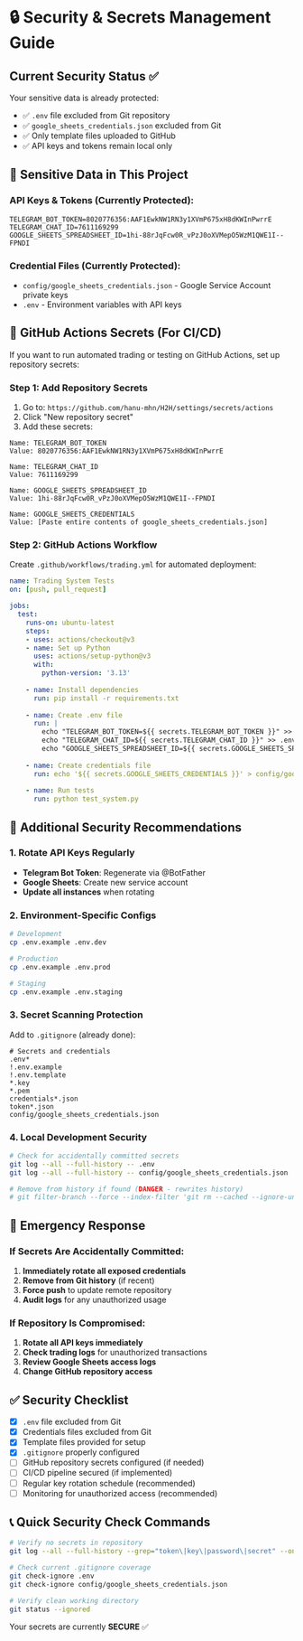 # 🔒 Security & Secrets Management Guide

## Current Security Status ✅

Your sensitive data is already protected:
- ✅ `.env` file excluded from Git repository
- ✅ `google_sheets_credentials.json` excluded from Git
- ✅ Only template files uploaded to GitHub
- ✅ API keys and tokens remain local only

## 🔑 Sensitive Data in This Project

### API Keys & Tokens (Currently Protected):
```
TELEGRAM_BOT_TOKEN=8020776356:AAF1EwkNW1RN3y1XVmP675xH8dKWInPwrrE
TELEGRAM_CHAT_ID=7611169299
GOOGLE_SHEETS_SPREADSHEET_ID=1hi-88rJqFcw0R_vPzJ0oXVMepO5WzM1QWE1I--FPNDI
```

### Credential Files (Currently Protected):
- `config/google_sheets_credentials.json` - Google Service Account private keys
- `.env` - Environment variables with API keys

## 🚀 GitHub Actions Secrets (For CI/CD)

If you want to run automated trading or testing on GitHub Actions, set up repository secrets:

### Step 1: Add Repository Secrets
1. Go to: `https://github.com/hanu-mhn/H2H/settings/secrets/actions`
2. Click "New repository secret"
3. Add these secrets:

```
Name: TELEGRAM_BOT_TOKEN
Value: 8020776356:AAF1EwkNW1RN3y1XVmP675xH8dKWInPwrrE

Name: TELEGRAM_CHAT_ID  
Value: 7611169299

Name: GOOGLE_SHEETS_SPREADSHEET_ID
Value: 1hi-88rJqFcw0R_vPzJ0oXVMepO5WzM1QWE1I--FPNDI

Name: GOOGLE_SHEETS_CREDENTIALS
Value: [Paste entire contents of google_sheets_credentials.json]
```

### Step 2: GitHub Actions Workflow
Create `.github/workflows/trading.yml` for automated deployment:

```yaml
name: Trading System Tests
on: [push, pull_request]

jobs:
  test:
    runs-on: ubuntu-latest
    steps:
    - uses: actions/checkout@v3
    - name: Set up Python
      uses: actions/setup-python@v3
      with:
        python-version: '3.13'
    
    - name: Install dependencies
      run: pip install -r requirements.txt
    
    - name: Create .env file
      run: |
        echo "TELEGRAM_BOT_TOKEN=${{ secrets.TELEGRAM_BOT_TOKEN }}" >> .env
        echo "TELEGRAM_CHAT_ID=${{ secrets.TELEGRAM_CHAT_ID }}" >> .env
        echo "GOOGLE_SHEETS_SPREADSHEET_ID=${{ secrets.GOOGLE_SHEETS_SPREADSHEET_ID }}" >> .env
    
    - name: Create credentials file
      run: echo '${{ secrets.GOOGLE_SHEETS_CREDENTIALS }}' > config/google_sheets_credentials.json
    
    - name: Run tests
      run: python test_system.py
```

## 🔐 Additional Security Recommendations

### 1. Rotate API Keys Regularly
- **Telegram Bot Token**: Regenerate via @BotFather
- **Google Sheets**: Create new service account
- **Update all instances** when rotating

### 2. Environment-Specific Configs
```bash
# Development
cp .env.example .env.dev

# Production  
cp .env.example .env.prod

# Staging
cp .env.example .env.staging
```

### 3. Secret Scanning Protection
Add to `.gitignore` (already done):
```
# Secrets and credentials
.env*
!.env.example
!.env.template
*.key
*.pem
credentials*.json
token*.json
config/google_sheets_credentials.json
```

### 4. Local Development Security
```bash
# Check for accidentally committed secrets
git log --all --full-history -- .env
git log --all --full-history -- config/google_sheets_credentials.json

# Remove from history if found (DANGER - rewrites history)
# git filter-branch --force --index-filter 'git rm --cached --ignore-unmatch .env' HEAD
```

## 🚨 Emergency Response

### If Secrets Are Accidentally Committed:
1. **Immediately rotate all exposed credentials**
2. **Remove from Git history** (if recent)
3. **Force push** to update remote repository
4. **Audit logs** for any unauthorized usage

### If Repository Is Compromised:
1. **Rotate all API keys immediately**
2. **Check trading logs** for unauthorized transactions
3. **Review Google Sheets access logs**
4. **Change GitHub repository access**

## ✅ Security Checklist

- [x] `.env` file excluded from Git
- [x] Credentials files excluded from Git
- [x] Template files provided for setup
- [x] `.gitignore` properly configured
- [ ] GitHub repository secrets configured (if needed)
- [ ] CI/CD pipeline secured (if implemented)
- [ ] Regular key rotation schedule (recommended)
- [ ] Monitoring for unauthorized access (recommended)

## 📞 Quick Security Check Commands

```bash
# Verify no secrets in repository
git log --all --full-history --grep="token\|key\|password\|secret" --oneline

# Check current .gitignore coverage
git check-ignore .env
git check-ignore config/google_sheets_credentials.json

# Verify clean working directory
git status --ignored
```

Your secrets are currently **SECURE** ✅

